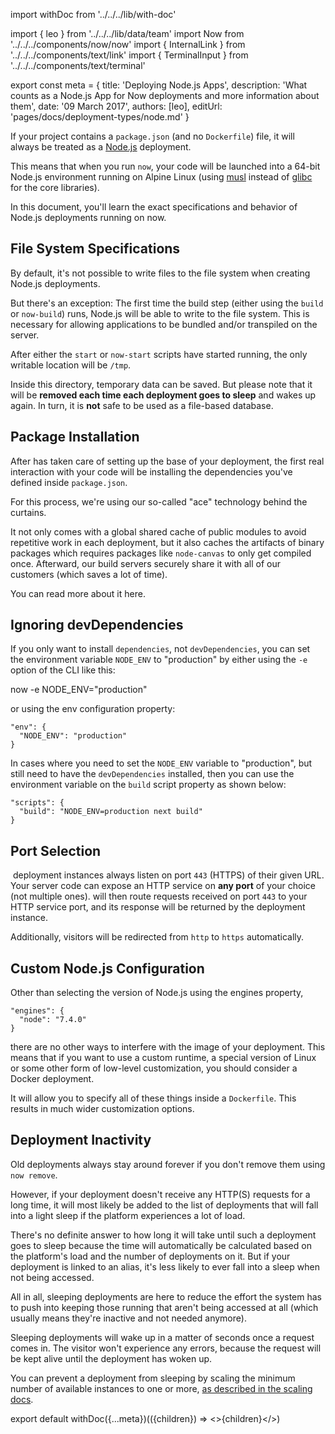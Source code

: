 import withDoc from '../../../lib/with-doc'

import { leo } from '../../../lib/data/team'
import Now from '../../../components/now/now'
import { InternalLink } from '../../../components/text/link'
import { TerminalInput } from '../../../components/text/terminal'

export const meta = {
  title: 'Deploying Node.js Apps',
  description: 'What counts as a Node.js App for Now deployments and more information about them',
  date: '09 March 2017',
  authors: [leo],
  editUrl: 'pages/docs/deployment-types/node.md'
}

If your project contains a `package.json` (and no `Dockerfile`) file, it will always be treated as a [Node.js](https://nodejs.org/en/) deployment.

This means that when you run `now`, your code will be launched into a 64-bit Node.js environment running on Alpine Linux (using [musl](https://www.musl-libc.org/) instead of [glibc](https://www.gnu.org/software/libc/) for the core libraries).

In this document, you'll learn the exact specifications and behavior of Node.js deployments running on now.

## File System Specifications

By default, it's not possible to write files to the file system when creating Node.js deployments.

But there's an exception: The first time the build step (either using the `build` or `now-build`) runs, Node.js will be able to write to the file system. This is necessary for allowing applications to be bundled and/or transpiled on the server.

After either the `start` or `now-start` scripts have started running, the only writable location will be `/tmp`.

Inside this directory, temporary data can be saved. But please note that it will be **removed each time each deployment goes to sleep** and wakes up again. In turn, it is **not** safe to be used as a file-based database.

## Package Installation

After <Now color="#000" /> has taken care of setting up the base of your deployment, the first real interaction with your code will be installing the dependencies you've defined inside `package.json`.

For this process, we're using our so-called "ace" technology behind the curtains.

It not only comes with a global shared cache of public modules to avoid repetitive work in each deployment, but it also caches the artifacts of binary packages which requires packages like `node-canvas` to only get compiled once. Afterward, our build servers securely share it with all of our customers (which saves a lot of time).

You can read more about it <InternalLink href="/blog/faster-javascript-deployments">here</InternalLink>.

## Ignoring devDependencies

If you only want to install `dependencies`, not `devDependencies`, you can set the environment variable `NODE_ENV` to "production" by either using the `-e` option of the CLI like this:

<TerminalInput>now -e NODE_ENV="production"</TerminalInput>

or using the <InternalLink href="/docs/features/configuration#`env`-(object)">env</InternalLink> configuration property:

```
"env": {
  "NODE_ENV": "production"
}
```

In cases where you need to set the `NODE_ENV` variable to "production", but still need to have the `devDependencies` installed, then you can use the environment variable on the `build` script property as shown below:

```
"scripts": {
  "build": "NODE_ENV=production next build"
}
```

## Port Selection

&#8203;<Now color="#000" /> deployment instances always listen on port `443` (HTTPS) of their given URL. Your server code can expose an HTTP service on **any port** of your choice (not multiple ones). <Now color="#000" /> will then route requests received on port `443` to your HTTP service port, and its response will be returned by the deployment instance.

Additionally, visitors will be redirected from `http` to `https` automatically.

## Custom Node.js Configuration

Other than selecting the version of Node.js using the engines property,

```
"engines": {
  "node": "7.4.0"
}
```

there are no other ways to interfere with the image of your deployment. This means that if you want to use a custom runtime, a special version of Linux or some other form of low-level customization, you should consider a <InternalLink href="/docs/deployment-types/docker">Docker deployment</InternalLink>.

It will allow you to specify all of these things inside a `Dockerfile`. This results in much wider customization options.

## Deployment Inactivity

Old deployments always stay around forever if you don't remove them using `now remove`.

However, if your deployment doesn't receive any HTTP(S) requests for a long time, it will most likely be added to the list of deployments that will fall into a light sleep if the platform experiences a lot of load.

There's no definite answer to how long it will take until such a deployment goes to sleep because the time will automatically be calculated based on the platform's load and the number of deployments on it. But if your deployment is linked to an alias, it's less likely to ever fall into a sleep when not being accessed.

All in all, sleeping deployments are here to reduce the effort the system has to push into keeping those running that aren't being accessed at all (which usually means they're inactive and not needed anymore).

Sleeping deployments will wake up in a matter of seconds once a request comes in. The visitor won't experience any errors, because the request will be kept alive until the deployment has woken up.

You can prevent a deployment from sleeping by scaling the minimum number of available instances to one or more, [as described in the scaling docs](/docs/getting-started/scaling).

export default withDoc({...meta})(({children}) => <>{children}</>)
